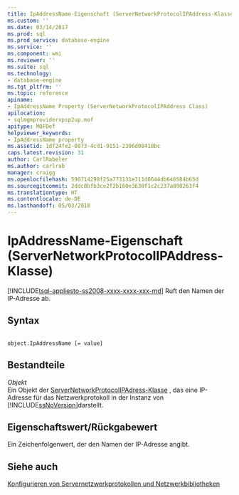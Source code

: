 ```yaml
---
title: IpAddressName-Eigenschaft (ServerNetworkProtocolIPAddress-Klasse) | Microsoft Docs
ms.custom: ''
ms.date: 03/14/2017
ms.prod: sql
ms.prod_service: database-engine
ms.service: ''
ms.component: wmi
ms.reviewer: ''
ms.suite: sql
ms.technology:
- database-engine
ms.tgt_pltfrm: ''
ms.topic: reference
apiname:
- IpAddressName Property (ServerNetworkProtocolIPAddress Class)
apilocation:
- sqlmgmproviderxpsp2up.mof
apitype: MOFDef
helpviewer_keywords:
- IpAddressName property
ms.assetid: 1df24fe2-0873-4cd1-9151-2306d08418bc
caps.latest.revision: 31
author: CarlRabeler
ms.author: carlrab
manager: craigg
ms.openlocfilehash: 590714298f25a773131e311d6644db646584b65d
ms.sourcegitcommit: 2ddc0bfb3ce2f2b160e3638f1c2c237a898263f4
ms.translationtype: HT
ms.contentlocale: de-DE
ms.lasthandoff: 05/03/2018
---
```

# <a name="ipaddressname-property-servernetworkprotocolipaddress-class"></a>IpAddressName-Eigenschaft (ServerNetworkProtocolIPAddress-Klasse)
[!INCLUDE[tsql-appliesto-ss2008-xxxx-xxxx-xxx-md](../../../includes/tsql-appliesto-ss2008-xxxx-xxxx-xxx-md.md)]
  Ruft den Namen der IP-Adresse ab.  
  
## <a name="syntax"></a>Syntax  
  
```  
  
object.IpAddressName [= value]  
```  
  
## <a name="parts"></a>Bestandteile  
 *Objekt*  
 Ein Objekt der [ServerNetworkProtocolIPAdress-Klasse](../../../relational-databases/wmi-provider-configuration-classes/servernetworkprotocolipaddress-class/servernetworkprotocolipaddress-class.md) , das eine IP-Adresse für das Netzwerkprotokoll in der Instanz von [!INCLUDE[ssNoVersion](../../../includes/ssnoversion-md.md)]darstellt.  
  
## <a name="property-valuereturn-value"></a>Eigenschaftswert/Rückgabewert  
 Ein Zeichenfolgenwert, der den Namen der IP-Adresse angibt.  
  
## <a name="see-also"></a>Siehe auch  
 [Konfigurieren von Servernetzwerkprotokollen und Netzwerkbibliotheken](http://msdn.microsoft.com/library/ms177485\(v=sql.100\).aspx)  
  
  
